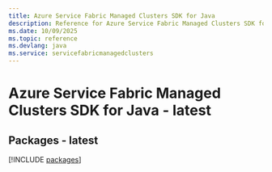 ```yaml
---
title: Azure Service Fabric Managed Clusters SDK for Java
description: Reference for Azure Service Fabric Managed Clusters SDK for Java
ms.date: 10/09/2025
ms.topic: reference
ms.devlang: java
ms.service: servicefabricmanagedclusters
---
```

# Azure Service Fabric Managed Clusters SDK for Java - latest
## Packages - latest
[!INCLUDE [packages](service-fabric-managed-clusters-index.md)]